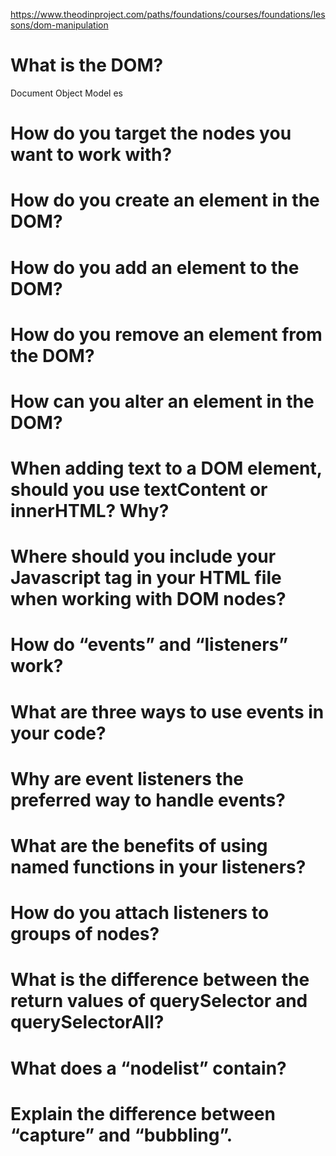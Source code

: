 https://www.theodinproject.com/paths/foundations/courses/foundations/lessons/dom-manipulation

# What is the DOM?

Document Object Model es

# How do you target the nodes you want to work with?

# How do you create an element in the DOM?

# How do you add an element to the DOM?

# How do you remove an element from the DOM?

# How can you alter an element in the DOM?

# When adding text to a DOM element, should you use textContent or innerHTML? Why?

# Where should you include your Javascript tag in your HTML file when working with DOM nodes?

# How do “events” and “listeners” work?

# What are three ways to use events in your code?

# Why are event listeners the preferred way to handle events?

# What are the benefits of using named functions in your listeners?

# How do you attach listeners to groups of nodes?

# What is the difference between the return values of querySelector and querySelectorAll?

# What does a “nodelist” contain?

# Explain the difference between “capture” and “bubbling”.
